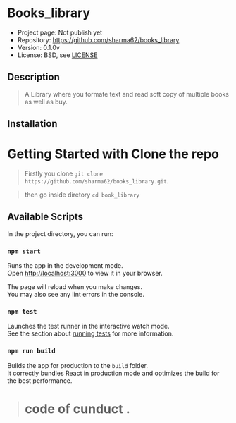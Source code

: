 # Books_library

* Project page: Not publish yet
* Repository: https://github.com/sharma62/books_library
* Version: 0.1.0v
* License: BSD, see [LICENSE](LICENSE)

## Description
> A Library where you formate text and read soft copy of multiple books as well as buy.

## Installation

# Getting Started with Clone the repo

> Firstly you clone `git clone  https://github.com/sharma62/books_library.git`.

> then go inside diretory `cd book_library`

## Available Scripts

In the project directory, you can run:

### `npm start`

Runs the app in the development mode.\
Open [http://localhost:3000](http://localhost:3000) to view it in your browser.

The page will reload when you make changes.\
You may also see any lint errors in the console.

### `npm test`

Launches the test runner in the interactive watch mode.\
See the section about [running tests](https://facebook.github.io/create-react-app/docs/running-tests) for more information.

### `npm run build`

Builds the app for production to the `build` folder.\
It correctly bundles React in production mode and optimizes the build for the best performance.

> # code of cunduct .

